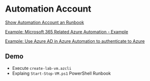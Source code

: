 # Automation Account

[Show Automation Account an Runbook](https://docs.microsoft.com/en-us/azure/automation/automation-quickstart-create-runbook)

[Example: Microsoft 365 Related Azure Automation - Example](https://docs.microsoft.com/bs-latn-ba/azure/automation/manage-office-365)

[Example: Use Azure AD in Azure Automation to authenticate to Azure](https://docs.microsoft.com/bs-latn-ba/azure/automation/automation-use-azure-ad)

## Demo

- Execute `create-lab-vm.azcli`
- Explaing `Start-Stop-VM.ps1` PowerShell Runbook
